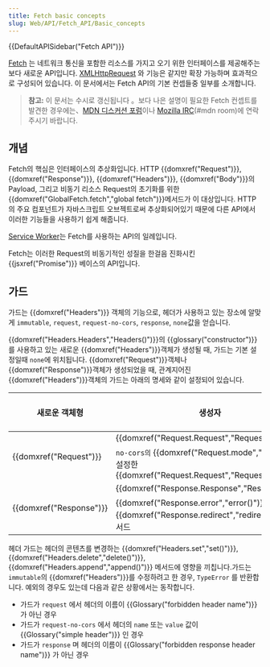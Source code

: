 ```yaml
---
title: Fetch basic concepts
slug: Web/API/Fetch_API/Basic_concepts
---
```


{{DefaultAPISidebar("Fetch API")}}

[Fetch](/ko/docs/Web/API/Fetch_API) 는 네트워크 통신을 포함한 리소스를 가지고 오기 위한 인터페이스를 제공해주는 보다 새로운 API입니다. [XMLHttpRequest](/ko/docs/Web/API/XMLHttpRequest) 와 기능은 같지만 확장 가능하며 효과적으로 구성되어 있습니다. 이 문서에서는 Fetch API의 기본 컨셉들중 일부를 소개합니다.

> **참고:** 이 문서는 수시로 갱신됩니다 。보다 나은 설명이 필요한 Fetch 컨셉트를 발견한 경우에는、[MDN 디스커션 포럼](https://discourse.mozilla-community.org/c/mdn)이나 [Mozilla IRC](https://wiki.mozilla.org/IRC)(#mdn room)에 연락주시기 바랍니다.

## 개념

Fetch의 핵심은 인터페이스의 추상화입니다. HTTP {{domxref("Request")}}, {{domxref("Response")}}, {{domxref("Headers")}}, {{domxref("Body")}}의 Payload, 그리고 비동기 리소스 Request의 초기화를 위한{{domxref("GlobalFetch.fetch","global fetch")}}메서드가 이 대상입니다. HTTP의 주요 컴포넌트가 자바스크립트 오브젝트로써 추상화되어있기 때문에 다른 API에서 이러한 기능들을 사용하기 쉽게 해줍니다.

[Service Worker](/ko/docs/Web/API/ServiceWorker_API)는 Fetch를 사용하는 API의 일례입니다.

Fetch는 이러한 Request의 비동기적인 성질을 한걸음 진화시킨 {{jsxref("Promise")}} 베이스의 API입니다.

## 가드

가드는 {{domxref("Headers")}} 객체의 기능으로, 헤더가 사용하고 있는 장소에 알맞게 `immutable`, `request`, `request-no-cors`, `response`, `none`값을 얻습니다.

{{domxref("Headers.Headers","Headers()")}}의 {{glossary("constructor")}}를 사용하고 있는 새로운 {{domxref("Headers")}}객체가 생성될 때, 가드는 기본 설정일때 `none`에 위치됩니다. {{domxref("Request")}}객체나 {{domxref("Response")}}객체가 생성되었을 때, 관계지어진 {{domxref("Headers")}}객체의 가드는 아래의 명세와 같이 설정되어 있습니다.

<table class="standard-table">
  <thead>
    <tr>
      <th scope="row">새로운 객체형</th>
      <th scope="col">생성자</th>
      <th scope="col">관계한{{domxref("Headers")}} 객체 가드의 설정</th>
    </tr>
  </thead>
  <tbody>
    <tr>
      <td rowspan="2">{{domxref("Request")}}</td>
      <td>{{domxref("Request.Request","Request()")}}</td>
      <td><code>request</code></td>
    </tr>
    <tr>
      <td>
        <code>no-cors의</code> {{domxref("Request.mode","mode")}}를
        설정한 {{domxref("Request.Request","Request()")}}
      </td>
      <td><code>request-no-cors</code></td>
    </tr>
    <tr>
      <td rowspan="2">{{domxref("Response")}}</td>
      <td>{{domxref("Response.Response","Response()")}}</td>
      <td><code>response</code></td>
    </tr>
    <tr>
      <td>
        {{domxref("Response.error","error()")}}메서드나
        {{domxref("Response.redirect","redirect()")}} 메서드
      </td>
      <td><code>immutable</code></td>
    </tr>
  </tbody>
</table>

헤더 가드는 헤더의 콘텐츠를 변경하는 {{domxref("Headers.set","set()")}}, {{domxref("Headers.delete","delete()")}}, {{domxref("Headers.append","append()")}} 메서드에 영향을 끼칩니다.가드는 `immutable`의 {{domxref("Headers")}}를 수정하려고 한 경우, `TypeError` 를 반환합니다. 예외의 경우도 있는데 다음과 같은 상황에서는 동작합니다.

- 가드가 `request` 에서 헤더의 이름이 {{Glossary("forbidden header name")}} 가 아닌 경우
- 가드가 `request-no-cors` 에서 헤더의 `name` 또는 `value` 값이 {{Glossary("simple header")}} 인 경우
- 가드가 `response` 며 헤더의 이름이 {{Glossary("forbidden response header name")}} 가 아닌 경우

